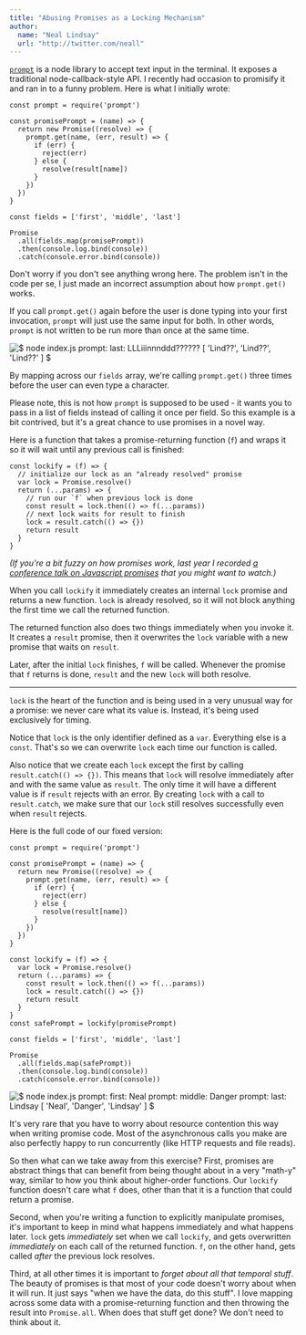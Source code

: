 ```yaml
---
title: "Abusing Promises as a Locking Mechanism"
author:
  name: "Neal Lindsay"
  url: "http://twitter.com/neall"
---
```


[`prompt`][prompt] is a node library to accept text input in the terminal. It
exposes a traditional node-callback-style API. I recently had occasion to
promisify it and ran in to a funny problem. Here is what I initially wrote:

[prompt]: https://www.npmjs.com/package/prompt

    const prompt = require('prompt')

    const promisePrompt = (name) => {
      return new Promise((resolve) => {
        prompt.get(name, (err, result) => {
          if (err) {
            reject(err)
          } else {
            resolve(result[name])
          }
        })
      })
    }

    const fields = ['first', 'middle', 'last']

    Promise
      .all(fields.map(promisePrompt))
      .then(console.log.bind(console))
      .catch(console.error.bind(console))

Don't worry if you don't see anything wrong here. The problem isn't in the code
per se, I just made an incorrect assumption about how `prompt.get()` works.

If you call `prompt.get()` again before the user is done typing into your first
invocation, `prompt` will just use the same input for both. In other words,
`prompt` is not written to be run more than once at the same time.

<img style="margin: 0 auto" src="/img/locking-with-promises/before.gif" alt="$ node index.js
prompt: last:  LLLiiinnnddd??????
[ 'Lind??', 'Lind??', 'Lind??' ]
$ ">

By mapping across our `fields` array, we're calling `prompt.get()` three times
before the user can even type a character.

Please note, this is not how `prompt` is supposed to be used - it wants you to
pass in a list of fields instead of calling it once per field. So this example
is a bit contrived, but it's a great chance to use promises in a novel way.

Here is a function that takes a promise-returning function (`f`) and wraps it so
it will wait until any previous call is finished:

    const lockify = (f) => {
      // initialize our lock as an "already resolved" promise
      var lock = Promise.resolve()
      return (...params) => {
        // run our `f` when previous lock is done
        const result = lock.then(() => f(...params))
        // next lock waits for result to finish
        lock = result.catch(() => {})
        return result
      }
    }

*(If you're a bit fuzzy on how promises work, last year I recorded
[a conference talk on Javascript promises][patterns] that you might want to
watch.)*

[patterns]: /posts/2016-01-14-common-patterns-using-promises

When you call `lockify` it immediately creates an internal `lock` promise and
returns a new function. `lock` is already resolved, so it will not block
anything the first time we call the returned function.

The returned function also does two things immediately when you invoke it. It
creates a `result` promise, then it overwrites the `lock` variable with a new
promise that waits on `result`.

Later, after the initial `lock` finishes, `f` will be called. Whenever the
promise that `f` returns is done, `result` and the new `lock` will both resolve.

-------------

`lock` is the heart of the function and is being used in a very unusual way for
a promise: we never care what its value is. Instead, it's being used exclusively
for timing.

Notice that `lock` is the only identifier defined as a `var`. Everything else is
a `const`. That's so we can overwrite `lock` each time our function is called.

Also notice that we create each `lock` except the first by calling
`result.catch(() => {})`. This means that `lock` will resolve immediately after
and with the same value as `result`. The only time it will have a different
value is if `result` rejects with an error. By creating `lock` with a call to
`result.catch`, we make sure that our `lock` still resolves successfully even
when `result` rejects.

Here is the full code of our fixed version:

    const prompt = require('prompt')

    const promisePrompt = (name) => {
      return new Promise((resolve) => {
        prompt.get(name, (err, result) => {
          if (err) {
            reject(err)
          } else {
            resolve(result[name])
          }
        })
      })
    }

    const lockify = (f) => {
      var lock = Promise.resolve()
      return (...params) => {
        const result = lock.then(() => f(...params))
        lock = result.catch(() => {})
        return result
      }
    }
    const safePrompt = lockify(promisePrompt)

    const fields = ['first', 'middle', 'last']

    Promise
      .all(fields.map(safePrompt))
      .then(console.log.bind(console))
      .catch(console.error.bind(console))


<img style="margin: 0 auto" src="/img/locking-with-promises/after.gif" alt="$ node index.js
prompt: first:  Neal
prompt: middle:  Danger
prompt: last:  Lindsay
[ 'Neal', 'Danger', 'Lindsay' ]
$ ">

It's very rare that you have to worry about resource contention this way when
writing promise code. Most of the asynchronous calls you make are also perfectly
happy to run concurrently (like HTTP requests and file reads).

So then what can we take away from this exercise? First, promises are abstract
things that can benefit from being thought about in a very "math-y" way, similar
to how you think about higher-order functions. Our `lockify` function doesn't
care what `f` does, other than that it is a function that could return a
promise.

Second, when you're writing a function to explicitly manipulate promises, it's
important to keep in mind what happens immediately and what happens later.
`lock` gets *immediately* set when we call `lockify`, and gets overwritten
*immediately* on each call of the returned function. `f`, on the other hand,
gets called *after* the previous lock resolves.

Third, at all other times it is important to *forget about all that temporal
stuff*. The beauty of promises is that most of your code doesn't worry about
when it will run. It just says "when we have the data, do this stuff". I love
mapping across some data with a promise-returning function and then throwing the
result into `Promise.all`. When does that stuff get done? We don't need to think
about it.
